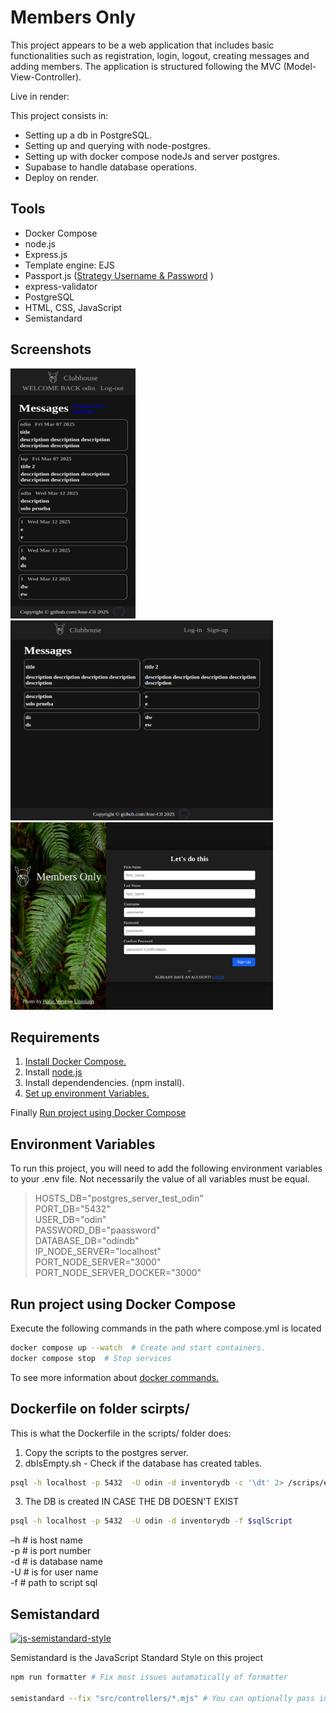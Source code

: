 # Members Only

This project appears to be a web application that includes basic functionalities such as registration, login, logout, creating messages and adding members. The application is structured following the MVC (Model-View-Controller).

Live in render:

This project consists in:

- Setting up a db in PostgreSQL.
- Setting up and querying with node-postgres.
- Setting up with docker compose nodeJs and server postgres.
- Supabase to handle database operations.
- Deploy on render.

## Tools

- Docker Compose
- node.js
- Express.js
- Template engine: EJS
- Passport.js ([Strategy Username & Password](https://www.passportjs.org/howtos/password/) )
- express-validator
- PostgreSQL
- HTML, CSS, JavaScript
- Semistandard

## Screenshots

<img src="./img/homeiPhoneSE.png" alt="home iPhoneSE" width="200" height="400">
<img src="./img/homeDesktop.png" alt="home Desktop" width="420" height="320">
<img src="./img/signup.png" alt="signup" width="420" height="300">


## Requirements

1. [Install Docker Compose. ](https://docs.docker.com/compose/install/)
2. Install [node.js ](https://nodejs.org/en/download)
3. Install dependendencies. (npm install).
4. [Set up environment Variables. ](#environment-variables)

Finally [Run project using Docker Compose ](#run-project-using-docker-compose)

## Environment Variables

To run this project, you will need to add the following environment variables to your .env file. Not necessarily the value of all variables must be equal.

> HOSTS_DB="postgres_server_test_odin"  
> PORT_DB="5432"  
> USER_DB="odin"  
> PASSWORD_DB="paassword"  
> DATABASE_DB="odindb"  
> IP_NODE_SERVER="localhost"  
> PORT_NODE_SERVER="3000"  
> PORT_NODE_SERVER_DOCKER="3000"

## Run project using Docker Compose

Execute the following commands in the path where compose.yml is located

```bash
docker compose up --watch  # Create and start containers.
docker compose stop  # Stop services
```

To see more information about [docker commands.](./README.Docker.md)

## Dockerfile on folder scirpts/

This is what the Dockerfile in the scripts/ folder does:

1. Copy the scripts to the postgres server.
2. dbIsEmpty.sh - Check if the database has created tables.

```bash
psql -h localhost -p 5432  -U odin -d inventorydb -c '\dt' 2> /scrips/error.txt
```

3. The DB is created IN CASE THE DB DOESN'T EXIST

```bash
psql -h localhost -p 5432  -U odin -d inventorydb -f $sqlScript
```

–h # is host name  
-p # is port number  
-d # is database name  
-U # is for user name  
-f # path to script sql

## Semistandard

[![js-semistandard-style](https://raw.githubusercontent.com/standard/semistandard/master/badge.svg)](https://github.com/standard/semistandard)

Semistandard is the JavaScript Standard Style on this project

```bash
npm run formatter # Fix most issues automatically of formatter

semistandard --fix "src/controllers/*.mjs" # You can optionally pass in a directory (or directories) using the glob pattern.

```
